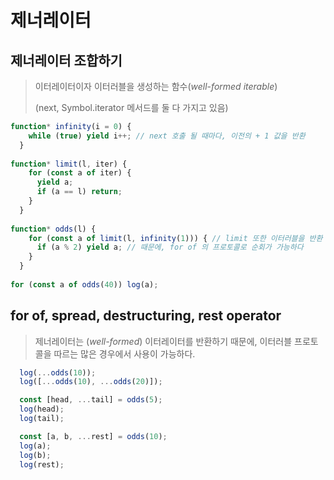 # 제너레이터

## 제너레이터 조합하기

> 이터레이터이자 이터러블을 생성하는 함수\(_well_-_formed_ _iterable_\) 
>
> \(next, Symbol.iterator 메서드를 둘 다 가지고 있음\)

```javascript
function* infinity(i = 0) {
    while (true) yield i++; // next 호출 될 때마다, 이전의 + 1 값을 반환
  }
  
function* limit(l, iter) {
    for (const a of iter) {
      yield a;
      if (a == l) return;
    }
  }
  
function* odds(l) {
    for (const a of limit(l, infinity(1))) { // limit 또한 이터러블을 반환
      if (a % 2) yield a; // 때문에, for of 의 프로토콜로 순회가 가능하다
    }
  }
  
for (const a of odds(40)) log(a);
```

## for of, spread, destructuring, rest operator

> 제너레이터는 \(_well-formed_\) 이터레이터를 반환하기 때문에, 이터러블 프로토콜을 따르는 많은 경우에서 사용이 가능하다.

```javascript
  log(...odds(10));
  log([...odds(10), ...odds(20)]);

  const [head, ...tail] = odds(5);
  log(head);
  log(tail);

  const [a, b, ...rest] = odds(10);
  log(a);
  log(b);
  log(rest);
```

